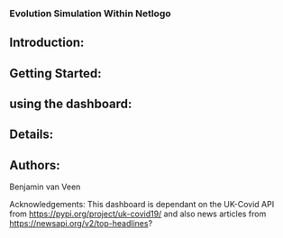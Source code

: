 ### Evolution Simulation Within Netlogo

## Introduction:

## Getting Started:

## using the dashboard: 

## Details:

## Authors: 
Benjamin van Veen

Acknowledgements: This dashboard is dependant on the UK-Covid API from https://pypi.org/project/uk-covid19/ and also news articles from https://newsapi.org/v2/top-headlines?
